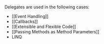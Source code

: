 Delegates are used in the following cases:
- [[Event Handling]]
- [[Callbacks]]
- [[Extensible and Flexible Code]]
- [[Passing Methods as Method Parameters]]
- LINQ

